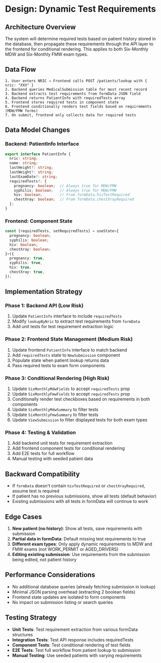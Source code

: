 # Design: Dynamic Test Requirements

## Architecture Overview
The system will determine required tests based on patient history stored in the database, then propagate these requirements through the API layer to the frontend for conditional rendering. This applies to both Six-Monthly MDW and Six-Monthly FMW exam types.

## Data Flow
```
1. User enters NRIC → Frontend calls POST /patients/lookup with { nric: "XXX" }
2. Backend queries MedicalSubmission table for most recent record
3. Backend extracts test requirements from formData JSON field
4. Backend returns PatientInfo with requiredTests array
5. Frontend stores required tests in component state
6. Frontend conditionally renders test fields based on requirements (MDW/FMW forms)
7. On submit, frontend only collects data for required tests
```

## Data Model Changes

### Backend: PatientInfo Interface
```typescript
export interface PatientInfo {
  nric: string;
  name: string;
  lastHeight?: string;
  lastWeight?: string;
  lastExamDate?: string;
  requiredTests?: {
    pregnancy: boolean;  // Always true for MDW/FMW
    syphilis: boolean;   // Always true for MDW/FMW
    hiv: boolean;        // From formData.hivTestRequired
    chestXray: boolean;  // From formData.chestXrayRequired
  };
}
```

### Frontend: Component State
```typescript
const [requiredTests, setRequiredTests] = useState<{
  pregnancy: boolean;
  syphilis: boolean;
  hiv: boolean;
  chestXray: boolean;
}>({
  pregnancy: true,
  syphilis: true,
  hiv: true,
  chestXray: true,
});
```

## Implementation Strategy

### Phase 1: Backend API (Low Risk)
1. Update `PatientInfo` interface to include `requiredTests`
2. Modify `lookupByNric` to extract test requirements from `formData`
3. Add unit tests for test requirement extraction logic

### Phase 2: Frontend State Management (Medium Risk)
1. Update frontend `PatientInfo` interface to match backend
2. Add `requiredTests` state to `NewSubmission` component
3. Populate state when patient lookup returns data
4. Pass required tests to exam form components

### Phase 3: Conditional Rendering (High Risk)
1. Update `SixMonthlyMdwFields` to accept `requiredTests` prop
2. Update `SixMonthlyFmwFields` to accept `requiredTests` prop
3. Conditionally render test checkboxes based on requirements in both components
4. Update `SixMonthlyMdwSummary` to filter tests
5. Update `SixMonthlyFmwSummary` to filter tests
6. Update `ViewSubmission` to filter displayed tests for both exam types

### Phase 4: Testing & Validation
1. Add backend unit tests for requirement extraction
2. Add frontend component tests for conditional rendering
3. Add E2E tests for full workflow
4. Manual testing with seeded patient data

## Backward Compatibility
- If `formData` doesn't contain `hivTestRequired` or `chestXrayRequired`, assume test is required
- If patient has no previous submissions, show all tests (default behavior)
- Existing submissions with all tests in formData will continue to work

## Edge Cases
1. **New patient (no history)**: Show all tests, save requirements with submission
2. **Partial data in formData**: Default missing test requirements to true
3. **Different exam types**: Only apply dynamic requirements to MDW and FMW exams (not WORK_PERMIT or AGED_DRIVERS)
4. **Editing existing submission**: Use requirements from the submission being edited, not patient history

## Performance Considerations
- No additional database queries (already fetching submission in lookup)
- Minimal JSON parsing overhead (extracting 2 boolean fields)
- Frontend state updates are isolated to form components
- No impact on submission listing or search queries

## Testing Strategy
- **Unit Tests**: Test requirement extraction from various formData structures
- **Integration Tests**: Test API response includes requiredTests
- **Component Tests**: Test conditional rendering of test fields
- **E2E Tests**: Test full workflow from patient lookup to submission
- **Manual Testing**: Use seeded patients with varying requirements
